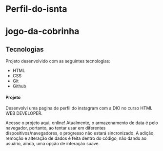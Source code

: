 # Perfil-do-isnta
# jogo-da-cobrinha
## Tecnologias
Projeto desenvolvido com as seguintes tecnologias:

- HTML
- CSS
- Git
- Github

#### Projeto
Desenvolvi uma pagina de perfil do instagram com a DIO no curso HTML WEB DEVELOPER.

Acesse o projeto aqui, online!
Atualmente, o armazenamento de data é pelo navegador, portanto, ao tentar usar em diferentes dispositivos/navegadores, o progresso não estará sincronizado. A adição, remoção e alteração de dados é feita dentro do código, não dando ao usuário, ainda, uma opção de interação suave.
